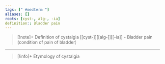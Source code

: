 ```yaml
---
tags: [" #medterm "]
aliases: []
roots: [cyst-, alg-, -ia]
definition:: Bladder pain
---
```

>[!note]+ Definition of cystalgia
>[[cyst-]][[alg-]][[-ia]] - Bladder pain (condition of pain of bladder)
___
>[!info]+ Etymology of cystalgia

